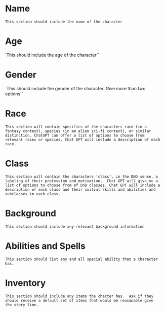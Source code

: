 # Name
`This section should include the name of the character`

# Age
`This should include the age of the character``

# Gender
`This should include the gender of the character.  Give more than two options``

# Race
`This section will contain specifics of the characters race (in a fantasy context), species (in an alien sci-fi context), or similar distinction. ChatGPT can offer a list of options to choose from relevant races or species. Chat GPT will include a description of each race. `

# Class
`This section will contain the characters 'class', in the DND sense, a labeling of their profession and motivation.  Chat GPT will give me a list of options to choose from of DnD classes. Chat GPT will include a description of each class and their initial skills and abilities and subclasses in each class.`

# Background
`This section should include any relevant background information`

# Abilities and Spells
`This section should list any and all special ability that a character has.`

# Inventory
`This section should include any items the chacter has.  Ask if they should receive a default set of items that would be reasonable give the story line.`